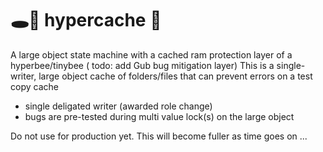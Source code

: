 # 🕳🥊 hypercache 🧼
A large object state machine with a cached ram protection layer of a hyperbee/tinybee ( todo: add Gub bug mitigation layer) This is a single-writer, large object cache of folders/files that can prevent errors on a test copy cache

- single deligated writer (awarded role change)
- bugs are pre-tested during multi value lock(s) on the large object

Do not use for production yet. This will become fuller as time goes on ...
